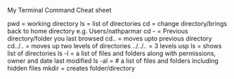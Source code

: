  My Terminal Command Cheat sheet

pwd = working directory 
ls = list of directories
cd = change directory/brings back to home directory e.g. Users/nathparmar
cd - = Previous directory/folder you last browsed
cd.. = moves upto previous directory
cd../.. = moves up two levels of directories
../../.. = 3 levels usp
ls = shows list of directories
ls -l = a list of files and folders along with permissions, owner and date last modified
ls -al = # a list of files and folders including hidden files
mkdir = creates folder/directory


